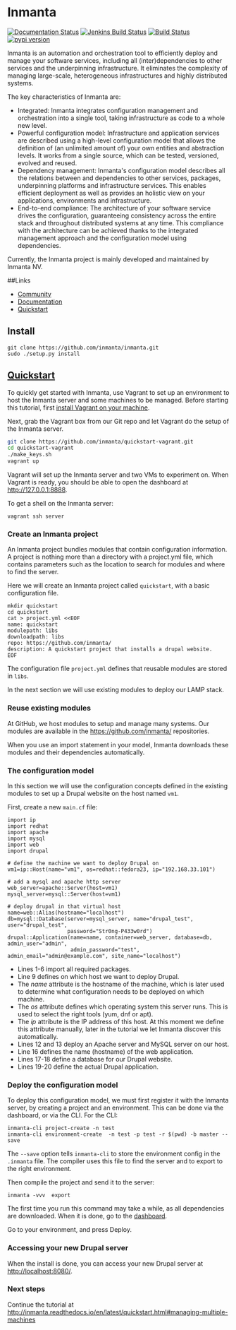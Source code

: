 # Inmanta
[![Documentation Status](https://readthedocs.org/projects/inmanta/badge/?version=latest)](http://inmanta.readthedocs.io/en/latest/?badge=latest)
[![Jenkins Build Status](https://jenkins.inmanta.com/buildStatus/icon?job=inmanta/inmanta/master)](https://jenkins.inmanta.com/job/inmanta/job/inmanta/job/master/)
[![Build Status](https://travis-ci.org/inmanta/inmanta.svg?branch=master)](https://travis-ci.org/inmanta/inmanta)
[![pypi version](https://img.shields.io/pypi/v/inmanta.svg)](https://pypi.python.org/pypi/inmanta/)


Inmanta is an automation and orchestration tool to efficiently deploy and manage your software services, including all (inter)dependencies to other services and the underpinning infrastructure. It eliminates the complexity of managing large-scale, heterogeneous infrastructures and highly distributed systems.

The key characteristics of Inmanta are:
 * Integrated: Inmanta integrates configuration management and orchestration into a single tool, taking infrastructure as code to a whole new level.
 * Powerful configuration model: Infrastructure and application services are described using a high-level configuration model that allows the definition of (an unlimited amount of) your own entities and abstraction levels. It works from a single source, which can be tested, versioned, evolved and reused.
 * Dependency management: Inmanta's configuration model describes all the relations between and dependencies to other services, packages, underpinning platforms and infrastructure services. This enables efficient deployment as well as provides an holistic view on your applications, environments and infrastructure.
 * End-to-end compliance: The architecture of your software service drives the configuration, guaranteeing consistency across the entire stack and throughout distributed systems at any time. This compliance with the architecture can be achieved thanks to the integrated management approach and the configuration model using dependencies. 

Currently, the Inmanta project is mainly developed and maintained by Inmanta NV.

##Links
* [Community](http://inmanta.github.io)
* [Documentation](http://inmanta.readthedocs.io)
* [Quickstart](https://github.com/inmanta/quickstart-vagrant)

## Install 

```
git clone https://github.com/inmanta/inmanta.git
sudo ./setup.py install
```

## [Quickstart](https://github.com/inmanta/quickstart-vagrant)

To quickly get started with Inmanta, use Vagrant to set up an environment to host the Inmanta server and some machines to be managed. 
Before starting this tutorial, first [install Vagrant on your machine](https://www.vagrantup.com/docs/installation/). 

 
Next, grab the Vagrant box from our Git repo and let Vagrant do the setup of the Inmanta server.

```sh
git clone https://github.com/inmanta/quickstart-vagrant.git
cd quickstart-vagrant
./make_keys.sh
vagrant up
```

Vagrant will set up the Inmanta server and two VMs to experiment on.
When Vagrant is ready, you should be able to open the dashboard at http://127.0.0.1:8888.  

To get a shell on the Inmanta server:

    vagrant ssh server


### Create an Inmanta project

An Inmanta project bundles modules that contain configuration information. A project is nothing more
than a directory with a project.yml file, which contains parameters such as the location to search for
modules and where to find the server. 

Here we will create an Inmanta project called ``quickstart``, with a basic configuration file.

    mkdir quickstart
    cd quickstart
    cat > project.yml <<EOF
    name: quickstart
    modulepath: libs
    downloadpath: libs
    repo: https://github.com/inmanta/
    description: A quickstart project that installs a drupal website.
    EOF

    
The configuration file ``project.yml`` defines that reusable modules are stored in ``libs``. 

In the next section we will use existing modules to deploy our LAMP stack.

### Reuse existing modules


At GitHub, we host modules to setup and manage many systems. Our modules are available in the https://github.com/inmanta/ repositories.

When you use an import statement in your model, Inmanta downloads these modules and their dependencies automatically. 


### The configuration model


In this section we will use the configuration concepts defined in the existing modules to set up a Drupal website on the host named ``vm1``.

First, create a new ``main.cf`` file:

    import ip
    import redhat
    import apache
    import mysql
    import web
    import drupal

    # define the machine we want to deploy Drupal on
    vm1=ip::Host(name="vm1", os=redhat::fedora23, ip="192.168.33.101")

    # add a mysql and apache http server
    web_server=apache::Server(host=vm1)
    mysql_server=mysql::Server(host=vm1)

    # deploy drupal in that virtual host
    name=web::Alias(hostname="localhost")
    db=mysql::Database(server=mysql_server, name="drupal_test", user="drupal_test",
                       password="Str0ng-P433w0rd")
    drupal::Application(name=name, container=web_server, database=db, admin_user="admin",
                        admin_password="test", admin_email="admin@example.com", site_name="localhost")


* Lines 1-6 import all required packages.  
* Line 9 defines on which host we want to deploy Drupal. 
 * The *name* attribute is the hostname of the machine, which is later used to determine what configuration needs to be deployed on which machine. 
 * The *os* attribute defines which operating system this server runs. This is used to select the right tools (yum, dnf or apt).
 * The *ip* attribute is the IP address of this host. At this moment we define this attribute manually, later in the tutorial we let Inmanta discover this automatically.
* Lines 12 and 13 deploy an Apache server and MySQL server on our host.
* Line 16 defines the name (hostname) of the web application.
* Lines 17-18 define a database for our Drupal website.
* Lines 19-20 define the actual Drupal application.



### Deploy the configuration model

To deploy this configuration model, we must first register it with the Inmanta server, by creating a project and an environment. This can be done via the dashboard, or via the CLI. 
For the CLI:

    inmanta-cli project-create -n test
    inmanta-cli environment-create  -n test -p test -r $(pwd) -b master --save
    

The ``--save`` option tells ``inmanta-cli`` to store the environment config in the ``.inmanta`` file. The compiler uses this file to find the server and to export to the right environment.
	
Then compile the project and send it to the server:

    inmanta -vvv  export
    
The first time you run this command may take a while, as all dependencies are downloaded.  When it is done, go to the [dashboard](http://127.0.0.1:8888).  

Go to your environment, and press Deploy.

### Accessing your new Drupal server


When the install is done, you can access your new Drupal server at <http://localhost:8080/>.


### Next steps

Continue the tutorial at http://inmanta.readthedocs.io/en/latest/quickstart.html#managing-multiple-machines

 

